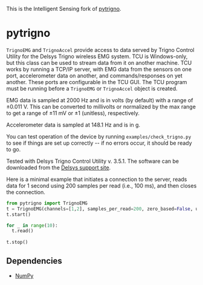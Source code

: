 This is the Intelligent Sensing fork of [pytrigno](https://github.com/axopy/pytrigno).

# pytrigno

``TrignoEMG`` and ``TrignoAccel`` provide access to data served by Trigno
Control Utility for the Delsys Trigno wireless EMG system. TCU is Windows-only,
but this class can be used to stream data from it on another machine. TCU works
by running a TCP/IP server, with EMG data from the sensors on one port,
accelerometer data on another, and commands/responses on yet another. These
ports are configurable in the TCU GUI. The TCU program must be running before
a ``TrignoEMG`` or ``TrignoAccel`` object is created.

EMG data is sampled at 2000 Hz and is in volts (by default) with a range of
±0.011 V. This can be converted to millivolts or normalized by the max range to
get a range of ±11 mV or ±1 (unitless), respectively.

Accelerometer data is sampled at 148.1 Hz and is in g.

You can test operation of the device by running ``examples/check_trigno.py`` to
see if things are set up correctly -- if no errors occur, it should be ready to
go.

Tested with Delsys Trigno Control Utility v. 3.5.1. The software can be downloaded from the [Delsys support site](https://www.delsys.com/support/software/).

Here is a minimal example that initiates a connection to the server, reads data for 1 second using 200 samples per read (i.e., 100 ms), and then closes the connection. 

```python
from pytrigno import TrignoEMG
t = TrignoEMG(channels=[1,2], samples_per_read=200, zero_based=False, units='V', data_port=50041)
t.start()

for _ in range(10):
  t.read()
  
t.stop()
```

## Dependencies

* [NumPy](http://www.numpy.org/)
